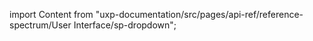 
import Content from "uxp-documentation/src/pages/api-ref/reference-spectrum/User Interface/sp-dropdown";

<Content query="product=xd"/>
